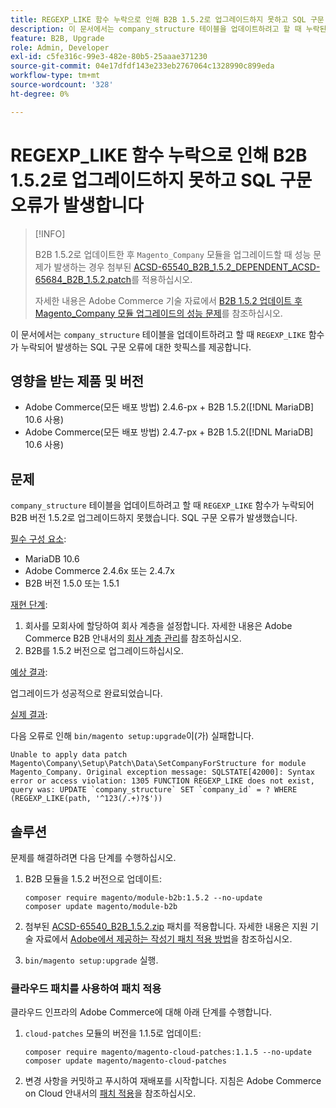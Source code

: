 ```yaml
---
title: REGEXP_LIKE 함수 누락으로 인해 B2B 1.5.2로 업그레이드하지 못하고 SQL 구문 오류가 발생합니다
description: 이 문서에서는 company_structure 테이블을 업데이트하려고 할 때 누락된 REGEXP_LIKE 함수로 인해 SQL 구문 오류가 발생하는 문제에 대한 핫픽스를 제공합니다.
feature: B2B, Upgrade
role: Admin, Developer
exl-id: c5fe316c-99e3-482e-80b5-25aaae371230
source-git-commit: 04e17dfdf143e233eb2767064c1328990c899eda
workflow-type: tm+mt
source-wordcount: '328'
ht-degree: 0%

---
```


# REGEXP_LIKE 함수 누락으로 인해 B2B 1.5.2로 업그레이드하지 못하고 SQL 구문 오류가 발생합니다

>[!INFO]
>
>B2B 1.5.2로 업데이트한 후 `Magento_Company` 모듈을 업그레이드할 때 성능 문제가 발생하는 경우 첨부된 [ACSD-65540_B2B_1.5.2_DEPENDENT_ACSD-65684_B2B_1.5.2.patch](assets/ACSD-65540_B2B_1.5.2_DEPENDENT_ACSD-65684_B2B_1.5.2.patch.zip)를 적용하십시오.
>
>자세한 내용은 Adobe Commerce 기술 자료에서 [B2B 1.5.2 업데이트 후 Magento_Company 모듈 업그레이드의 성능 문제](/help/troubleshooting/installation-and-upgrade/magento-company-module-upgrade-performance-issue.md)를 참조하십시오.

이 문서에서는 `company_structure` 테이블을 업데이트하려고 할 때 `REGEXP_LIKE` 함수가 누락되어 발생하는 SQL 구문 오류에 대한 핫픽스를 제공합니다.

## 영향을 받는 제품 및 버전

* Adobe Commerce(모든 배포 방법) 2.4.6-px + B2B 1.5.2([!DNL MariaDB] 10.6 사용)
* Adobe Commerce(모든 배포 방법) 2.4.7-px + B2B 1.5.2([!DNL MariaDB] 10.6 사용)

## 문제

`company_structure` 테이블을 업데이트하려고 할 때 `REGEXP_LIKE` 함수가 누락되어 B2B 버전 1.5.2로 업그레이드하지 못했습니다. SQL 구문 오류가 발생했습니다.

<u>필수 구성 요소</u>:

* MariaDB 10.6
* Adobe Commerce 2.4.6x 또는 2.4.7x
* B2B 버전 1.5.0 또는 1.5.1

<u>재현 단계</u>:

1. 회사를 모회사에 할당하여 회사 계층을 설정합니다. 자세한 내용은 Adobe Commerce B2B 안내서의 [회사 계층 관리](https://experienceleague.adobe.com/ko/docs/commerce-admin/b2b/company-management/manage-company-hierarchy)를 참조하십시오.
1. B2B를 1.5.2 버전으로 업그레이드하십시오.

<u>예상 결과</u>:

업그레이드가 성공적으로 완료되었습니다.

<u>실제 결과</u>:

다음 오류로 인해 `bin/magento setup:upgrade`이(가) 실패합니다.

```
Unable to apply data patch Magento\Company\Setup\Patch\Data\SetCompanyForStructure for module Magento_Company. Original exception message: SQLSTATE[42000]: Syntax error or access violation: 1305 FUNCTION REGEXP_LIKE does not exist, query was: UPDATE `company_structure` SET `company_id` = ? WHERE (REGEXP_LIKE(path, '^123(/.+)?$'))
```

## 솔루션

문제를 해결하려면 다음 단계를 수행하십시오.

1. B2B 모듈을 1.5.2 버전으로 업데이트:

   ```
   composer require magento/module-b2b:1.5.2 --no-update
   composer update magento/module-b2b
   ```

1. 첨부된 [ACSD-65540_B2B_1.5.2.zip](assets/ACSD-65540_B2B_1.5.2.zip) 패치를 적용합니다. 자세한 내용은 지원 기술 자료에서 [Adobe에서 제공하는 작성기 패치 적용 방법](/help/how-to/general/how-to-apply-a-composer-patch-provided-by-magento.md)을 참조하십시오.
1. `bin/magento setup:upgrade` 실행.

### 클라우드 패치를 사용하여 패치 적용

클라우드 인프라의 Adobe Commerce에 대해 아래 단계를 수행합니다.

1. `cloud-patches` 모듈의 버전을 1.1.5로 업데이트:

   ```
   composer require magento/magento-cloud-patches:1.1.5 --no-update
   composer update magento/magento-cloud-patches
   ```

1. 변경 사항을 커밋하고 푸시하여 재배포를 시작합니다. 지침은 Adobe Commerce on Cloud 안내서의 [패치 적용](https://experienceleague.adobe.com/ko/docs/commerce-on-cloud/user-guide/develop/upgrade/apply-patches)을 참조하십시오.
